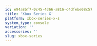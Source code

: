 ```yaml
---
id: e94a8bf7-0c45-4366-a816-c4dfebe08c57
title: 'Xbox Series X'
platform: xbox-series-x-s
system_type: console
variation: ''
accessories: ''
slug: xbox-series
---
```

